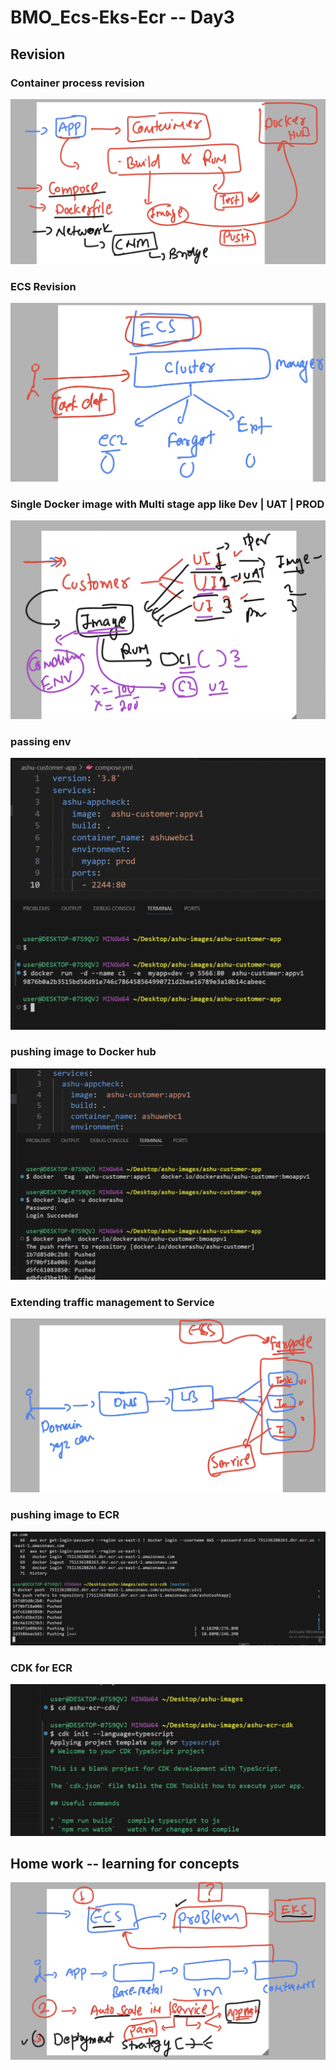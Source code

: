 # BMO_Ecs-Eks-Ecr -- Day3

## Revision 
### Container process revision 

<img src="images/crev.png">

### ECS Revision 

<img src="images/ecsrev.png">

### Single Docker image with Multi stage app like Dev | UAT | PROD 

<img src="images/multi.png">

### passing env 

<img src="images/appenv.png">

### pushing image to Docker hub 

<img src="images/dh.png">

### Extending traffic management to Service 

<img src="images/lb.png">

### pushing image to ECR 

<img src="images/ecrpush.png">


### CDK for ECR 

<img src="images/ecrcdk.png">

## Home work -- learning for concepts 

<img src="images/home.png">





